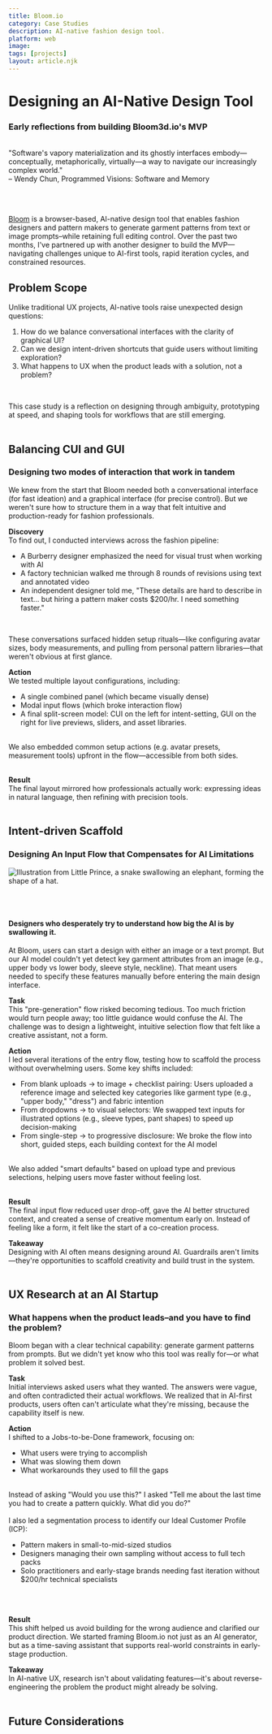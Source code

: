 ```yaml
---
title: Bloom.io
category: Case Studies
description: AI-native fashion design tool.
platform: web
image: 
tags: [projects]
layout: article.njk
---
```


# Designing an AI-Native Design Tool

### Early reflections from building Bloom3d.io's MVP

<br>

<div class="quote">
    "Software's vapory materialization and its ghostly interfaces embody—conceptually, metaphorically, virtually—a way to navigate our increasingly complex world." <br>
    – Wendy Chun, Programmed Visions: Software and Memory
</div>

<br><br>

[Bloom](https://bloom3d.io/) is a browser-based, AI-native design tool that enables fashion designers and pattern makers to generate garment patterns from text or image prompts–while retaining full editing control. Over the past two months, I've partnered up with another designer to build the MVP—navigating challenges unique to AI-first tools, rapid iteration cycles, and constrained resources.

## Problem Scope

Unlike traditional UX projects, AI-native tools raise unexpected design questions:
<ol>
    <li> How do we balance conversational interfaces with the clarity of graphical UI?
    <li> Can we design intent-driven shortcuts that guide users without limiting exploration?
    <li> What happens to UX when the product leads with a solution, not a problem?
</ol>
<br>

This case study is a reflection on designing through ambiguity, prototyping at speed, and shaping tools for workflows that are still emerging.
<br><br>

## Balancing CUI and GUI

### Designing two modes of interaction that work in tandem

We knew from the start that Bloom needed both a conversational interface (for fast ideation) and a graphical interface (for precise control). But we weren't sure how to structure them in a way that felt intuitive and production-ready for fashion professionals.
<br>

**Discovery**<br>
To find out, I conducted interviews across the fashion pipeline:
<ul>
    <li>A Burberry designer emphasized the need for visual trust when working with AI
    <li>A factory technician walked me through 8 rounds of revisions using text and annotated video
    <li>An independent designer told me, "These details are hard to describe in text… but hiring a pattern maker costs $200/hr. I need something faster."
</ul>
<br>

These conversations surfaced hidden setup rituals—like configuring avatar sizes, body measurements, and pulling from personal pattern libraries—that weren't obvious at first glance.

**Action**
<br>
We tested multiple layout configurations, including:
<ul>
    <li>A single combined panel (which became visually dense)
    <li>Modal input flows (which broke interaction flow)
    <li>A final split-screen model: CUI on the left for intent-setting, GUI on the right for live previews, sliders, and asset libraries.
</ul><br>
We also embedded common setup actions (e.g. avatar presets, measurement tools) upfront in the flow—accessible from both sides.<br><br>

**Result**
<br>
The final layout mirrored how professionals actually work: expressing ideas in natural language, then refining with precision tools. 
<br><br>

## Intent-driven Scaffold

### Designing An Input Flow that Compensates for AI Limitations

![Illustration from Little Prince, a snake swallowing an elephant, forming the shape of a hat.](/assets/images/LittlePrince.jpg)

<br><br>

####  Designers who desperately try to understand how big the AI is by swallowing it.

At Bloom, users can start a design with either an image or a text prompt. But our AI model couldn't yet detect key garment attributes from an image (e.g., upper body vs lower body, sleeve style, neckline). That meant users needed to specify these features manually before entering the main design interface.

**Task**
<br>
This "pre-generation" flow risked becoming tedious. Too much friction would turn people away; too little guidance would confuse the AI. The challenge was to design a lightweight, intuitive selection flow that felt like a creative assistant, not a form.

**Action**
<br>
I led several iterations of the entry flow, testing how to scaffold the process without overwhelming users. Some key shifts included:
<ul>
    <li>From blank uploads → to image + checklist pairing: Users uploaded a reference image and selected key categories like garment type (e.g., "upper body," "dress") and fabric intention
    <li>From dropdowns → to visual selectors: We swapped text inputs for illustrated options (e.g., sleeve types, pant shapes) to speed up decision-making
    <li>From single-step → to progressive disclosure: We broke the flow into short, guided steps, each building context for the AI model
</ul>
<br>
We also added "smart defaults" based on upload type and previous selections, helping users move faster without feeling lost.
<br><br>

**Result**
<br>
The final input flow reduced user drop-off, gave the AI better structured context, and created a sense of creative momentum early on. Instead of feeling like a form, it felt like the start of a co-creation process.

**Takeaway**<br>
Designing with AI often means designing around AI. Guardrails aren't limits—they're opportunities to scaffold creativity and build trust in the system.
<br><br>

## UX Research at an AI Startup

### What happens when the product leads–and you have to find the problem?

Bloom began with a clear technical capability: generate garment patterns from prompts. But we didn't yet know who this tool was really for—or what problem it solved best.

**Task**
<br>
Initial interviews asked users what they wanted. The answers were vague, and often contradicted their actual workflows. We realized that in AI-first products, users often can't articulate what they're missing, because the capability itself is new.

**Action**
<br>
I shifted to a Jobs-to-be-Done framework, focusing on:
<ul>
    <li>What users were trying to accomplish
    <li>What was slowing them down
    <li>What workarounds they used to fill the gaps
</ul><br>
Instead of asking "Would you use this?" I asked "Tell me about the last time you had to create a pattern quickly. What did you do?"
<br><br>
I also led a segmentation process to identify our Ideal Customer Profile (ICP):
<ul>
    <li>Pattern makers in small-to-mid-sized studios
    <li>Designers managing their own sampling without access to full tech packs
    <li>Solo practitioners and early-stage brands needing fast iteration without $200/hr technical specialists
</ul>
<br><br>

**Result**
<br>
This shift helped us avoid building for the wrong audience and clarified our product direction. We started framing Bloom.io not just as an AI generator, but as a time-saving assistant that supports real-world constraints in early-stage production.

**Takeaway**<br>
In AI-native UX, research isn't about validating features—it's about reverse-engineering the problem the product might already be solving.
<br><br>

## Future Considerations